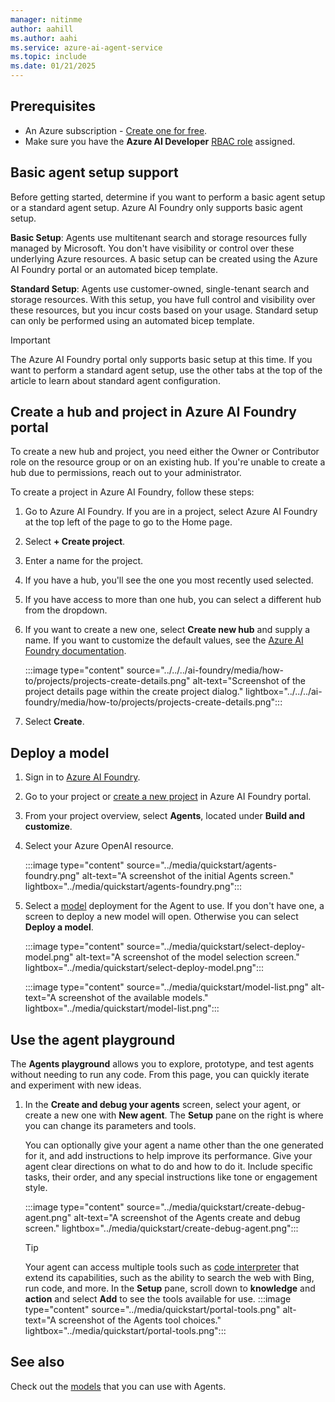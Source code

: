 ```yaml
---
manager: nitinme
author: aahill
ms.author: aahi
ms.service: azure-ai-agent-service
ms.topic: include
ms.date: 01/21/2025
---
```


## Prerequisites
- An Azure subscription - <a href="https://azure.microsoft.com/free/cognitive-services" target="_blank">Create one for free</a>.
- Make sure you have the **Azure AI Developer** [RBAC role](../../../ai-foundry/concepts/rbac-azure-ai-foundry.md) assigned.

## Basic agent setup support

Before getting started, determine if you want to perform a basic agent setup or a standard agent setup. Azure AI Foundry only supports basic agent setup. 

**Basic Setup**:  Agents use multitenant search and storage resources fully managed by Microsoft. You don't have visibility or control over these underlying Azure resources. A basic setup can be created using the Azure AI Foundry portal or an automated bicep template.

**Standard Setup**: Agents use customer-owned, single-tenant search and storage resources. With this setup, you have full control and visibility over these resources, but you incur costs based on your usage. Standard setup can only be performed using an automated bicep template.

> [!IMPORTANT]
> The Azure AI Foundry portal only supports basic setup at this time. If you want to perform a standard agent setup, use the other tabs at the top of the article to learn about standard agent configuration.  

## Create a hub and project in Azure AI Foundry portal

To create a new hub and project, you need either the Owner or Contributor role on the resource group or on an existing hub. If you're unable to create a hub due to permissions, reach out to your administrator.

To create a project in Azure AI Foundry, follow these steps:

1. Go to Azure AI Foundry. If you are in a project, select Azure AI Foundry at the top left of the page to go to the Home page.

1. Select **+ Create project**.

1. Enter a name for the project.

1. If you have a hub, you'll see the one you most recently used selected.

1. If you have access to more than one hub, you can select a different hub from the dropdown.

1. If you want to create a new one, select **Create new hub** and supply a name. If you want to customize the default values, see the [Azure AI Foundry documentation](../../../ai-foundry/how-to/create-projects.md?tabs=ai-studio#customize-the-hub).

    :::image type="content" source="../../../ai-foundry/media/how-to/projects/projects-create-details.png" alt-text="Screenshot of the project details page within the create project dialog." lightbox="../../../ai-foundry/media/how-to/projects/projects-create-details.png":::

1. Select **Create**.

## Deploy a model

1. Sign in to [Azure AI Foundry](https://ai.azure.com).
1. Go to your project or [create a new project](../../../ai-foundry/how-to/create-projects.md) in Azure AI Foundry portal.
1. From your project overview, select **Agents**, located under **Build and customize**.

1. Select your Azure OpenAI resource.

    :::image type="content" source="../media/quickstart/agents-foundry.png" alt-text="A screenshot of the initial Agents screen." lightbox="../media/quickstart/agents-foundry.png"::: 
 
1. Select a [model](../concepts/model-region-support.md) deployment for the Agent to use. If you don't have one, a screen to deploy a new model will open. Otherwise you can select **Deploy a model**.

    :::image type="content" source="../media/quickstart/select-deploy-model.png" alt-text="A screenshot of the model selection screen." lightbox="../media/quickstart/select-deploy-model.png"::: 

    :::image type="content" source="../media/quickstart/model-list.png" alt-text="A screenshot of the available models." lightbox="../media/quickstart/model-list.png"::: 

## Use the agent playground

The **Agents playground** allows you to explore, prototype, and test agents without needing to run any code. From this page, you can quickly iterate and experiment with new ideas.

1. In the **Create and debug your agents** screen, select your agent, or create a new one with **New agent**. The **Setup** pane on the right is where you can change its parameters and tools. 

    You can optionally give your agent a name other than the one generated for it, and add instructions to help improve its performance. Give your agent clear directions on what to do and how to do it. Include specific tasks, their order, and any special instructions like tone or engagement style.

    :::image type="content" source="../media/quickstart/create-debug-agent.png" alt-text="A screenshot of the Agents create and debug screen." lightbox="../media/quickstart/create-debug-agent.png":::

    > [!TIP]
    > Your agent can access multiple tools such as [code interpreter](../how-to/tools/code-interpreter.md) that extend its capabilities, such as the ability to search the web with Bing, run code, and more. In the **Setup** pane, scroll down to **knowledge** and **action** and select **Add** to see the tools available for use. 
    > :::image type="content" source="../media/quickstart/portal-tools.png" alt-text="A screenshot of the Agents tool choices." lightbox="../media/quickstart/portal-tools.png":::

## See also

Check out the [models](../concepts/model-region-support.md) that you can use with Agents.
